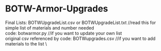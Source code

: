 # BOTW-Armor-Upgrades

Final Lists: BOTWUpgradeList.csv or BOTWUpgradeList.txt  //read this for simple list of materials and number needed \
code: botwarmor.py  //if you want to update your own list \
original csv referenced by code: BOTWupgrades.csv //if you want to add materials to the list \
